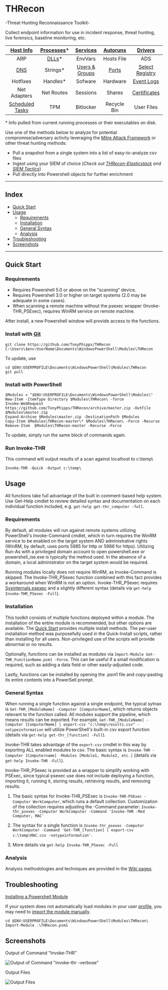 # THRecon

-Threat Hunting Reconnaissance Toolkit-

Collect endpoint information for use in incident response, threat hunting, live forensics, baseline monitoring, etc.

| [Host Info](https://github.com/TonyPhipps/THRecon/wiki/Computer) | [Processes](https://github.com/TonyPhipps/THRecon/wiki/Processes)* | [Services](https://github.com/TonyPhipps/THRecon/wiki/Services) | [Autoruns](https://github.com/TonyPhipps/THRecon/wiki/Autoruns) | [Drivers](https://github.com/TonyPhipps/THRecon/wiki/Drivers) |
| :---: | :---: | :---: | :---: | :---: |
| ARP | [DLLs](https://github.com/TonyPhipps/THRecon/wiki/DLLs)* | EnvVars | Hosts File | ADS |
| [DNS](https://github.com/TonyPhipps/THRecon/wiki/DNS) | Strings* | [Users & Groups](https://github.com/TonyPhipps/THRecon/wiki/GroupMembers) | [Ports](https://github.com/TonyPhipps/THRecon/wiki/Ports) | [Select Registry](https://github.com/TonyPhipps/THRecon/wiki/Registry) |
| Hotfixes | Handles* | Sofware | Hardware | [Event Logs](https://github.com/TonyPhipps/THRecon/wiki/EventLogs) |
| Net Adapters | Net Routes | Sessions | Shares | [Certificates](https://github.com/TonyPhipps/THRecon/wiki/Certificates) | 
| [Scheduled Tasks](https://github.com/TonyPhipps/THRecon/wiki/ScheduledTasks) | TPM | Bitlocker | Recycle Bin | User Files |

\* Info pulled from current running processes or their executables on disk.

Use one of the methods below to analyze for potential compromise/adversary activity leveraging the [Mitre Attack Framework](https://attack.mitre.org/wiki/Main_Page) or other threat hunting methods:
* Pull a snapshot from a single system into a list of easy-to-analyze csv files
* Ingest using your SIEM of choice (_Check out [THRecon-Elasticstack](https://github.com/TonyPhipps/THRecon-Elasticstack) and [SIEM Tactics](https://github.com/TonyPhipps/SIEM)_)
* Pull directly into Powershell objects for further enrichment

______________________________________________________

## Index

  * [Quick Start](#quick-start)
  * [Usage](#usage)
    * [Requirements](#requirements)
    * [Installation](#installation)
    * [General Syntax](#general-syntax)
    * [Analysis](#analysis)
  * [Troubleshooting](#troubleshooting)
  * [Screenshots](#screenshots)
  
______________________________________________________

## Quick Start

### Requirements

* Requires Powershell 5.0 or above on the "scanning" device.
* Requires Powershell 3.0 or higher on target systems (2.0 may be adequate in some cases).
* When scanning a remote machine without the psexec wrapper (Invoke-THR_PSExec), requires WinRM service on remote machine.

After install, a new Powershell window will provide access to the functions.

### Install with [Git](https://gitforwindows.org/)

```
git clone https://github.com/TonyPhipps/THRecon C:\Users\$env:UserName\Documents\WindowsPowerShell\Modules\THRecon
```

To update, use

```
cd $ENV:USERPROFILE\Documents\WindowsPowerShell\Modules\THRecon
git pull
```

### Install with PowerShell
```
$Modules = "$ENV:USERPROFILE\Documents\WindowsPowerShell\Modules\"
New-Item -ItemType Directory $Modules\THRecon\ -force
Invoke-WebRequest https://github.com/TonyPhipps/THRecon/archive/master.zip -OutFile $Modules\master.zip
Expand-Archive $Modules\master.zip -DestinationPath $Modules
Copy-Item $Modules\THRecon-master\* $Modules\THRecon\ -Force -Recurse
Remove-Item  $Modules\THRecon-master -Recurse -Force
```
To update, simply run the same block of commands again.

### Run Invoke-THR

This command will output results of a scan against localhost to c:\temp\

```
Invoke-THR -Quick -Output c:\temp\
```

## Usage

All functions take full advantage of the built in comment-based help system. Use Get-Help cmdlet to review detailed syntax and documentation on each individual function included, e.g. `get-help get-thr_computer -full`.

### Requirements

By default, all modules will run against remote systems utilizing PowerShell's Invoke-Command cmdlet, which in turn requires the WinRM service to be enabled on the target system AND administrative rights (WinRM, by default, uses ports 5985 for http or 5986 for https). Utilizing Run-As with a privileged domain account to open powershell.exe or powershell_ise.exe is typically the method used. In the absence of a domain, a local administrator on the target system would be required.

Running modules locally does not require WinRM, as Invoke-Command is skipped. The Invoke-THR_PSexec function combined with this fact provides a workaround when WinRM is not an option. Invoke-THR_PSexec requires [Sysinternals psexec](https://docs.microsoft.com/en-us/sysinternals/downloads/psexec) and a slightly different syntax (details via `get-help Invoke-THR_PSexec -Full`).


### Installation

This toolkit consists of multiple functions deployed within a module. The installation of the entire module is recommended, but other options are available. The [Quick Start](#quick-start) provides multiple install methods. The per-user installation method was purposefully used in the Quick-Install scripts, rather than installing for all users. Non-privileged use of the scripts will provide abnormal or no results.

Optionally, functions can be installed as modules via `Import-Module Get-THR_FunctionName.psm1 -Force`. This can be useful if a small modification is required, such as adding a data field or other easily-adjusted code.

Lastly, functions can be installed by opening the .psm1 file and copy-pasting its entire contents into a PowerSell prompt.

### General Syntax

When running a single function against a single endpoint, the typical sytnax is `Get-THR_[ModuleName] -Computer [ComputerName]`, which returns objects relevant to the function called. All modules support the pipeline, which means results can be exported. For example, `Get-THR_[ModuleName] -Computer [ComputerName] | export-csv "c:\temp\results.csv" -notypeinformation` will utilize PowerShell's built-in csv export function (details via `get-help get-thr_[function] -Full`).

Invoke-THR takes advantage of the `export-csv` cmdlet in this way by exporting ALL enabled modules to csv. The basic syntax is `Invoke-THR -Computer [Computername] -Modules [Module1, Module2, etc.]` (details via `get-help Invoke-THR -Full`).

Invoke-THR_PSexec is provided as a wrapper to simplify working with PSExec, since typical psexec use does not include deploying a function, importing it, running it, storing results, retrieving results, and removing results. 

1. The basic syntax for Invoke-THR_PSExec is `Invoke-THR-PSExec -Computer WorkComputer`, which runs a default collection. Customization of the collection requires adjusting the -Command parameter: `Invoke-thr_psexec -Computer WorkComputer -Command 'Invoke-THR -Mod Computer, MAC'`

2. The syntax for a single function is `Invoke-thr_psexec -Computer WorkComputer -Command 'Get-THR_[function] | export-csv c:\temp\MAC.csv -notypeinformation'`.

3. More details via `get-help Invoke-THR_PSexec -Full`

### Analysis

Analysis methodologies and techniques are provided in the [Wiki pages](https://github.com/TonyPhipps/THRecon/wiki).

## Troubleshooting
[Installing a Powershell Module](https://msdn.microsoft.com/en-us/library/dd878350(v=vs.85).aspx)

If your system does not automatically load modules in your user [profile](https://docs.microsoft.com/en-us/powershell/module/microsoft.powershell.core/about/about_profiles?view=powershell-6), you may need to [import the module manually](https://msdn.microsoft.com/en-us/library/dd878284(v=vs.85).aspx).

```
cd $ENV:USERPROFILE\Documents\WindowsPowerShell\Modules\THRecon\
Import-Module .\THRecon.psm1
```

## Screenshots

Output of Command "Invoke-THR"

![Output of Command "invoke-thr -verbose"](https://i.imgur.com/zcmra0v.png)

Output Files

![Output Files](https://i.imgur.com/D3kpjun.png)
